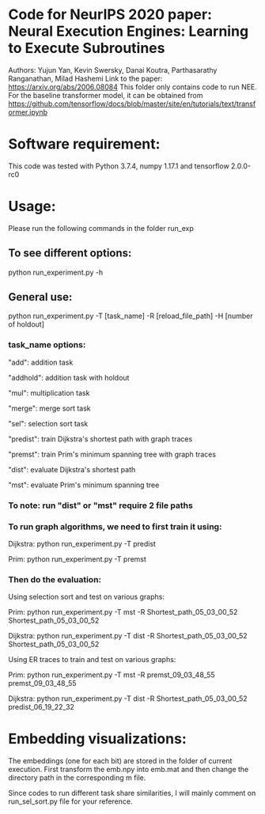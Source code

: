 # Code for NeurIPS 2020 paper: Neural Execution Engines: Learning to Execute Subroutines
Authors: Yujun Yan, Kevin Swersky, Danai Koutra, Parthasarathy Ranganathan, Milad Hashemi
Link to the paper: https://arxiv.org/abs/2006.08084
This folder only contains code to run NEE. For the baseline transformer model, it can be obtained from https://github.com/tensorflow/docs/blob/master/site/en/tutorials/text/transformer.ipynb

# Software requirement:
This code was tested with Python 3.7.4, numpy 1.17.1 and tensorflow 2.0.0-rc0

# Usage:
Please run the following commands in the folder run_exp

## To see different options:
python run_experiment.py -h

## General use:
python run_experiment.py -T [task_name] -R [reload_file_path] -H [number of holdout]

### task_name options:

"add": addition task

"addhold": addition task with holdout

"mul": multiplication task

"merge": merge sort task

"sel": selection sort task

"predist": train Dijkstra's shortest path with graph traces

"premst": train Prim's minimum spanning tree with graph traces

"dist": evaluate Dijkstra's shortest path

"mst": evaluate Prim's minimum spanning tree

### To note: run "dist" or "mst" require 2 file paths


### To run graph algorithms, we need to first train it using:

Dijkstra: python run_experiment.py -T predist

Prim: python run_experiment.py -T premst 

### Then do the evaluation:

Using selection sort and test on various graphs:

Prim: python run_experiment.py -T mst -R Shortest_path_05_03_00_52 Shortest_path_05_03_00_52

Dijkstra: python run_experiment.py -T dist -R Shortest_path_05_03_00_52 Shortest_path_05_03_00_52

Using ER traces to train and test on various graphs:

Prim: python run_experiment.py -T mst -R premst_09_03_48_55 premst_09_03_48_55

Dijkstra: python run_experiment.py -T dist -R Shortest_path_05_03_00_52 predist_06_19_22_32



# Embedding visualizations:

The embeddings (one for each bit) are stored in the folder of current execution. First transform the emb.npy into emb.mat and then change the directory path in the corresponding m file.


Since codes to run different task share similarities, I will mainly comment on run_sel_sort.py file for your reference.






